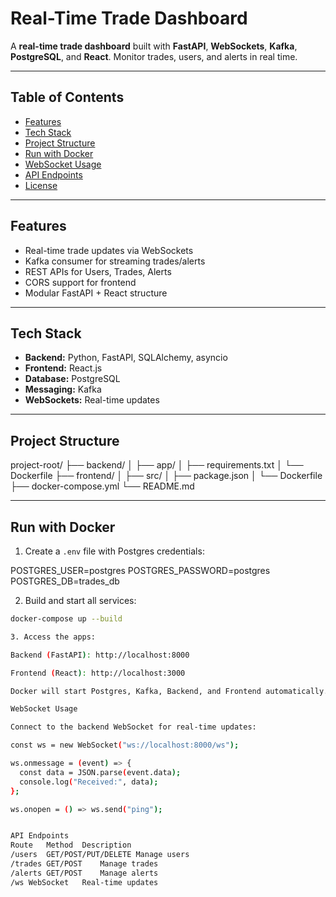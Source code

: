 # Real-Time Trade Dashboard

A **real-time trade dashboard** built with **FastAPI**, **WebSockets**, **Kafka**, **PostgreSQL**, and **React**. Monitor trades, users, and alerts in real time.

---

## Table of Contents

- [Features](#features)
- [Tech Stack](#tech-stack)
- [Project Structure](#project-structure)
- [Run with Docker](#run-with-docker)
- [WebSocket Usage](#websocket-usage)
- [API Endpoints](#api-endpoints)
- [License](#license)

---

## Features

- Real-time trade updates via WebSockets  
- Kafka consumer for streaming trades/alerts  
- REST APIs for Users, Trades, Alerts  
- CORS support for frontend  
- Modular FastAPI + React structure  

---

## Tech Stack

- **Backend:** Python, FastAPI, SQLAlchemy, asyncio  
- **Frontend:** React.js  
- **Database:** PostgreSQL  
- **Messaging:** Kafka  
- **WebSockets:** Real-time updates  

---

## Project Structure

project-root/
├── backend/
│ ├── app/
│ ├── requirements.txt
│ └── Dockerfile
├── frontend/
│ ├── src/
│ ├── package.json
│ └── Dockerfile
├── docker-compose.yml
└── README.md


---

## Run with Docker

1. Create a `.env` file with Postgres credentials:

POSTGRES_USER=postgres
POSTGRES_PASSWORD=postgres
POSTGRES_DB=trades_db


2. Build and start all services:

```bash
docker-compose up --build

3. Access the apps:

Backend (FastAPI): http://localhost:8000

Frontend (React): http://localhost:3000

Docker will start Postgres, Kafka, Backend, and Frontend automatically.

WebSocket Usage

Connect to the backend WebSocket for real-time updates:

const ws = new WebSocket("ws://localhost:8000/ws");

ws.onmessage = (event) => {
  const data = JSON.parse(event.data);
  console.log("Received:", data);
};

ws.onopen = () => ws.send("ping");


API Endpoints
Route	Method	Description
/users	GET/POST/PUT/DELETE	Manage users
/trades	GET/POST	Manage trades
/alerts	GET/POST	Manage alerts
/ws	WebSocket	Real-time updates